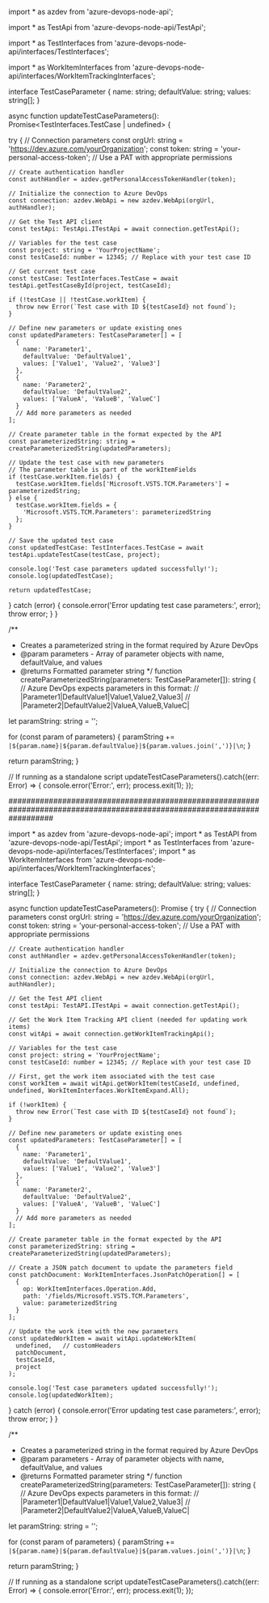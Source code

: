 


import * as azdev from 'azure-devops-node-api';

import * as TestApi from 'azure-devops-node-api/TestApi';

import * as TestInterfaces from 'azure-devops-node-api/interfaces/TestInterfaces';

import * as WorkItemInterfaces from 'azure-devops-node-api/interfaces/WorkItemTrackingInterfaces';


interface TestCaseParameter {
  name: string;
  defaultValue: string;
  values: string[];
}

async function updateTestCaseParameters(): Promise<TestInterfaces.TestCase | undefined> {

  try {
    // Connection parameters
    const orgUrl: string = 'https://dev.azure.com/yourOrganization';
    const token: string = 'your-personal-access-token'; // Use a PAT with appropriate permissions
    
    // Create authentication handler
    const authHandler = azdev.getPersonalAccessTokenHandler(token);
    
    // Initialize the connection to Azure DevOps
    const connection: azdev.WebApi = new azdev.WebApi(orgUrl, authHandler);
    
    // Get the Test API client
    const testApi: TestApi.ITestApi = await connection.getTestApi();
    
    // Variables for the test case
    const project: string = 'YourProjectName';
    const testCaseId: number = 12345; // Replace with your test case ID
    
    // Get current test case
    const testCase: TestInterfaces.TestCase = await testApi.getTestCaseById(project, testCaseId);
    
    if (!testCase || !testCase.workItem) {
      throw new Error(`Test case with ID ${testCaseId} not found`);
    }
    
    // Define new parameters or update existing ones
    const updatedParameters: TestCaseParameter[] = [
      {
        name: 'Parameter1',
        defaultValue: 'DefaultValue1',
        values: ['Value1', 'Value2', 'Value3']
      },
      {
        name: 'Parameter2',
        defaultValue: 'DefaultValue2',
        values: ['ValueA', 'ValueB', 'ValueC']
      }
      // Add more parameters as needed
    ];
    
    // Create parameter table in the format expected by the API
    const parameterizedString: string = createParameterizedString(updatedParameters);
    
    // Update the test case with new parameters
    // The parameter table is part of the workItemFields
    if (testCase.workItem.fields) {
      testCase.workItem.fields['Microsoft.VSTS.TCM.Parameters'] = parameterizedString;
    } else {
      testCase.workItem.fields = {
        'Microsoft.VSTS.TCM.Parameters': parameterizedString
      };
    }
    
    // Save the updated test case
    const updatedTestCase: TestInterfaces.TestCase = await testApi.updateTestCase(testCase, project);
    
    console.log('Test case parameters updated successfully!');
    console.log(updatedTestCase);
    
    return updatedTestCase;
  } catch (error) {
    console.error('Error updating test case parameters:', error);
    throw error;
  }
}

/**
 * Creates a parameterized string in the format required by Azure DevOps
 * @param parameters - Array of parameter objects with name, defaultValue, and values
 * @returns Formatted parameter string
 */
function createParameterizedString(parameters: TestCaseParameter[]): string {
  // Azure DevOps expects parameters in this format:
  // |Parameter1|DefaultValue1|Value1,Value2,Value3|
  // |Parameter2|DefaultValue2|ValueA,ValueB,ValueC|
  
  let paramString: string = '';
  
  for (const param of parameters) {
    paramString += `|${param.name}|${param.defaultValue}|${param.values.join(',')}|\n`;
  }
  
  return paramString;
}

// If running as a standalone script
updateTestCaseParameters().catch((err: Error) => {
  console.error('Error:', err);
  process.exit(1);
});







##########################################################################################################################

import * as azdev from 'azure-devops-node-api';
import * as TestAPI from 'azure-devops-node-api/TestApi';
import * as TestInterfaces from 'azure-devops-node-api/interfaces/TestInterfaces';
import * as WorkItemInterfaces from 'azure-devops-node-api/interfaces/WorkItemTrackingInterfaces';

interface TestCaseParameter {
  name: string;
  defaultValue: string;
  values: string[];
}

async function updateTestCaseParameters(): Promise<void> {
  try {
    // Connection parameters
    const orgUrl: string = 'https://dev.azure.com/yourOrganization';
    const token: string = 'your-personal-access-token'; // Use a PAT with appropriate permissions
    
    // Create authentication handler
    const authHandler = azdev.getPersonalAccessTokenHandler(token);
    
    // Initialize the connection to Azure DevOps
    const connection: azdev.WebApi = new azdev.WebApi(orgUrl, authHandler);
    
    // Get the Test API client
    const testApi: TestAPI.ITestApi = await connection.getTestApi();
    
    // Get the Work Item Tracking API client (needed for updating work items)
    const witApi = await connection.getWorkItemTrackingApi();
    
    // Variables for the test case
    const project: string = 'YourProjectName';
    const testCaseId: number = 12345; // Replace with your test case ID
    
    // First, get the work item associated with the test case
    const workItem = await witApi.getWorkItem(testCaseId, undefined, undefined, WorkItemInterfaces.WorkItemExpand.All);
    
    if (!workItem) {
      throw new Error(`Test case with ID ${testCaseId} not found`);
    }
    
    // Define new parameters or update existing ones
    const updatedParameters: TestCaseParameter[] = [
      {
        name: 'Parameter1',
        defaultValue: 'DefaultValue1',
        values: ['Value1', 'Value2', 'Value3']
      },
      {
        name: 'Parameter2',
        defaultValue: 'DefaultValue2',
        values: ['ValueA', 'ValueB', 'ValueC']
      }
      // Add more parameters as needed
    ];
    
    // Create parameter table in the format expected by the API
    const parameterizedString: string = createParameterizedString(updatedParameters);
    
    // Create a JSON patch document to update the parameters field
    const patchDocument: WorkItemInterfaces.JsonPatchOperation[] = [
      {
        op: WorkItemInterfaces.Operation.Add,
        path: '/fields/Microsoft.VSTS.TCM.Parameters',
        value: parameterizedString
      }
    ];
    
    // Update the work item with the new parameters
    const updatedWorkItem = await witApi.updateWorkItem(
      undefined,   // customHeaders
      patchDocument,
      testCaseId,
      project
    );
    
    console.log('Test case parameters updated successfully!');
    console.log(updatedWorkItem);
  } catch (error) {
    console.error('Error updating test case parameters:', error);
    throw error;
  }
}

/**
 * Creates a parameterized string in the format required by Azure DevOps
 * @param parameters - Array of parameter objects with name, defaultValue, and values
 * @returns Formatted parameter string
 */
function createParameterizedString(parameters: TestCaseParameter[]): string {
  // Azure DevOps expects parameters in this format:
  // |Parameter1|DefaultValue1|Value1,Value2,Value3|
  // |Parameter2|DefaultValue2|ValueA,ValueB,ValueC|
  
  let paramString: string = '';
  
  for (const param of parameters) {
    paramString += `|${param.name}|${param.defaultValue}|${param.values.join(',')}|\n`;
  }
  
  return paramString;
}

// If running as a standalone script
updateTestCaseParameters().catch((err: Error) => {
  console.error('Error:', err);
  process.exit(1);
});
